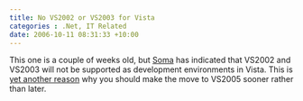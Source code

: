 ```yaml
---
title: No VS2002 or VS2003 for Vista
categories : .Net, IT Related
date: 2006-10-11 08:31:33 +10:00
---
```


This one is a couple of weeks old, but [Soma][0] has indicated that VS2002 and VS2003 will not be supported as development environments in Vista. This is [yet another reason][1] why you should make the move to VS2005 sooner rather than later.

[0]: http://blogs.msdn.com/somasegar/archive/2006/09/26/772250.aspx
[1]: /archive/2006/07/20/1391.aspx
